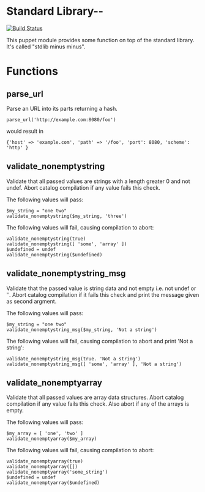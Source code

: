 # Standard Library-- #

[![Build Status](https://travis-ci.org/agx/puppet-stdlibmm.png?branch=master)](https://travis-ci.org/agx/puppet-stdlibmm)

This puppet module provides some function on top of the standard library. It's
called "stdlib minus minus".

# Functions #

parse_url
---------
Parse an URL into its parts returning a hash.

    parse_url('http://example.com:8080/foo')

would result in

    {'host' => 'example.com', 'path' => '/foo', 'port': 8080, 'scheme': 'http' }

validate_nonemptystring
-----------------------
Validate that all passed values are strings with a length greater 0
and not undef. Abort catalog compilation if any value fails this
check.

The following values will pass:

    $my_string = "one two"
    validate_nonemptystring($my_string, 'three')

The following values will fail, causing compilation to abort:

    validate_nonemptystring(true)
    validate_nonemptystring([ 'some', 'array' ])
    $undefined = undef
    validate_nonemptystring($undefined)

validate_nonemptystring_msg
---------------------------
Validate that the passed value is string data and not empty i.e. not
undef or ''. Abort catalog compilation if it fails this check and
print the message given as second argment.

The following values will pass:

    $my_string = "one two"
    validate_nonemptystring_msg($my_string, 'Not a string')

The following values will fail, causing compilation to abort and print
'Not a string':

    validate_nonemptystring_msg(true. 'Not a string')
    validate_nonemptystring_msg([ 'some', 'array' ], 'Not a string')

validate_nonemptyarray
----------------------
Validate that all passed values are array data structures. Abort
catalog compilation if any value fails this check. Also abort if any
of the arrays is empty.

The following values will pass:

    $my_array = [ 'one', 'two' ]
    validate_nonemptyarray($my_array)

The following values will fail, causing compilation to abort:

    validate_nonemptyarray(true)
    validate_nonemptyarray([])
    validate_nonemptyarray('some_string')
    $undefined = undef
    validate_nonemptyarray($undefined)
